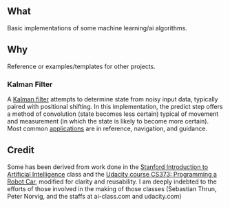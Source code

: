 ##  What

Basic implementations of some machine learning/ai algorithms.

##  Why

Reference or examples/templates for other projects.

### Kalman Filter

A [Kalman filter](https://en.wikipedia.org/wiki/Kalman_filter) attempts to determine state from noisy input data, typically paired with positional shifting. In this implementation, the predict step offers a method of convolution (state becomes less certain) typical of movement and measurement (in which the state is likely to become more certain). Most common [applications](https://en.wikipedia.org/wiki/Kalman_filter#Applications) are in reference, navigation, and guidance.  

##  Credit

Some has been derived from work done in the [Stanford Introduction to Artificial Intelligence](https://www.ai-class.com/) class and the [Udacity course CS373: Programming a Robot Car](http://www.udacity.com/overview/Course/cs373/), modified for clarity and reusability. I am deeply indebted to the efforts of those involved in the making of those classes (Sebastian Thrun, Peter Norvig, and the staffs at ai-class.com and udacity.com)